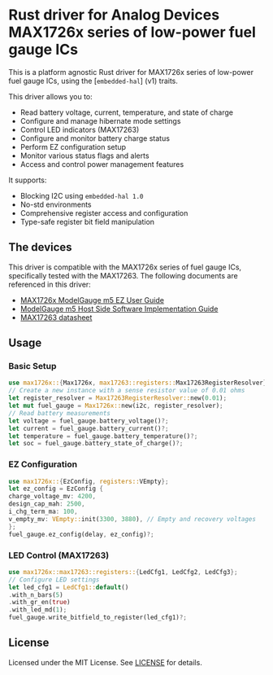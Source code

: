 # Rust driver for Analog Devices MAX1726x series of low-power fuel gauge ICs

This is a platform agnostic Rust driver for MAX1726x series of low-power fuel
gauge ICs, using the [`embedded-hal`] (v1) traits.

This driver allows you to:

- Read battery voltage, current, temperature, and state of charge
- Configure and manage hibernate mode settings
- Control LED indicators (MAX17263)
- Configure and monitor battery charge status
- Perform EZ configuration setup
- Monitor various status flags and alerts
- Access and control power management features

It supports:

- Blocking I2C using `embedded-hal 1.0`
- No-std environments
- Comprehensive register access and configuration
- Type-safe register bit field manipulation

## The devices

This driver is compatible with the MAX1726x series of fuel gauge ICs, specifically tested with the MAX17263. The following documents are referenced in this driver:

- [MAX1726x ModelGauge m5 EZ User Guide](https://www.analog.com/media/en/technical-documentation/user-guides/max1726x-modelgauge-m5-ez-user-guide.pdf)
- [ModelGauge m5 Host Side Software Implementation Guide](https://www.analog.com/media/en/technical-documentation/user-guides/modelgauge-m5-host-side-software-implementation-guide.pdf)
- [MAX17263 datasheet](https://www.analog.com/media/en/technical-documentation/data-sheets/MAX17263.pdf)

## Usage

### Basic Setup

```rust
use max1726x::{Max1726x, max17263::registers::Max17263RegisterResolver};
// Create a new instance with a sense resistor value of 0.01 ohms
let register_resolver = Max17263RegisterResolver::new(0.01);
let mut fuel_gauge = Max1726x::new(i2c, register_resolver);
// Read battery measurements
let voltage = fuel_gauge.battery_voltage()?;
let current = fuel_gauge.battery_current()?;
let temperature = fuel_gauge.battery_temperature()?;
let soc = fuel_gauge.battery_state_of_charge()?;
```

### EZ Configuration

```rust
use max1726x::{EzConfig, registers::VEmpty};
let ez_config = EzConfig {
charge_voltage_mv: 4200,
design_cap_mah: 2500,
i_chg_term_ma: 100,
v_empty_mv: VEmpty::init(3300, 3880), // Empty and recovery voltages
};
fuel_gauge.ez_config(delay, ez_config)?;
```

### LED Control (MAX17263)

```rust
use max1726x::max17263::registers::{LedCfg1, LedCfg2, LedCfg3};
// Configure LED settings
let led_cfg1 = LedCfg1::default()
.with_n_bars(5)
.with_gr_en(true)
.with_led_md(1);
fuel_gauge.write_bitfield_to_register(led_cfg1)?;
```

## License

Licensed under the MIT License. See [LICENSE](LICENSE) for details.